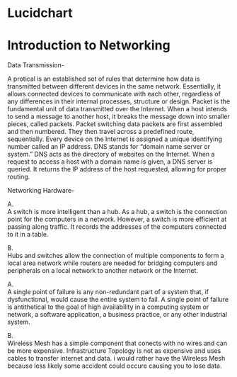 
# Lucidchart
# Introduction to Networking 
 Data Transmission-   
 
A protical is an established set of rules that determine how data is transmitted between different devices in the same network. Essentially, it allows connected devices to communicate with each other, regardless of any differences in their internal processes, structure or design. Packet is the fundamental unit of data transmitted over the Internet. When a host intends to send a message to another host, it breaks the message down into smaller pieces, called packets. Packet switching data packets are first assembled and then numbered. They then travel across a predefined route, sequentially.  Every device on the Internet is assigned a unique identifying number called an IP address. DNS stands for “domain name server or system.” DNS acts as the directory of websites on the Internet. When a request to access a host with a domain name is given, a DNS server is queried. It returns the IP address of the host requested, allowing for proper routing.

 Networking Hardware-  
 
A.  
A switch is more intelligent than a hub. As a hub, a switch is the connection point for the computers in a network. However, a switch is more efficient at passing along traffic. It records the addresses of the computers connected to it in a table.

B.  
Hubs and switches allow the connection of multiple components to form a local area network while routers are needed for bridging computers and peripherals on a local network to another network or the Internet.

A.  
A single point of failure is any non-redundant part of a system that, if dysfunctional, would cause the entire system to fail. A single point of failure is antithetical to the goal of high availability in a computing system or network, a software application, a business practice, or any other industrial system.  

B.  
Wireless Mesh has a simple component that conects with no wires and can be more expensive.  Infrastructure Topology is not as expensive and uses cables to transfer internet and data. i would rather have the Wireless Mesh because less likely some accident could occure causing you to lose data.  
